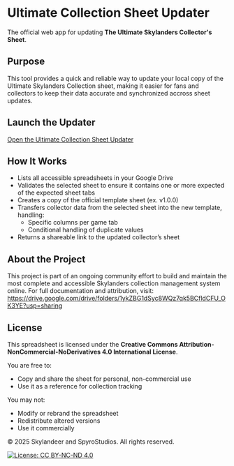# Ultimate Collection Sheet Updater

The official web app for updating **The Ultimate Skylanders Collector's Sheet**.

## Purpose  
This tool provides a quick and reliable way to update your local copy of the Ultimate Skylanders Collection sheet, making it easier for fans and collectors to keep their data accurate and synchronized accross sheet updates.

## Launch the Updater  
[Open the Ultimate Collection Sheet Updater](https://script.google.com/macros/s/AKfycbzpaFBDVztOiWs6tjxfoh46yzD7TwXweCARvCB_0t03bm8I7heasTrZYOfVCrY3J7M/exec)

## How It Works
- Lists all accessible spreadsheets in your Google Drive
- Validates the selected sheet to ensure it contains one or more expected of the expected sheet tabs
- Creates a copy of the official template sheet (ex. v1.0.0)
- Transfers collector data from the selected sheet into the new template, handling:
  - Specific columns per game tab
  - Conditional handling of duplicate values
- Returns a shareable link to the updated collector’s sheet


## About the Project
This project is part of an ongoing community effort to build and maintain the most complete and accessible Skylanders collection management system online.
For full documentation and attribution, visit:
https://drive.google.com/drive/folders/1ykZBG1dSyc8WQz7qk5BCfldCFU_OK3YE?usp=sharing

## License
This spreadsheet is licensed under the **Creative Commons Attribution-NonCommercial-NoDerivatives 4.0 International License**.

You are free to:
- Copy and share the sheet for personal, non-commercial use
- Use it as a reference for collection tracking

You may not:
- Modify or rebrand the spreadsheet
- Redistribute altered versions
- Use it commercially

© 2025 Skylandeer and SpyroStudios. All rights reserved.

[![License: CC BY-NC-ND 4.0](https://img.shields.io/badge/License-CC_BY--NC--ND_4.0-lightgrey.svg)](https://creativecommons.org/licenses/by-nc-nd/4.0/)
